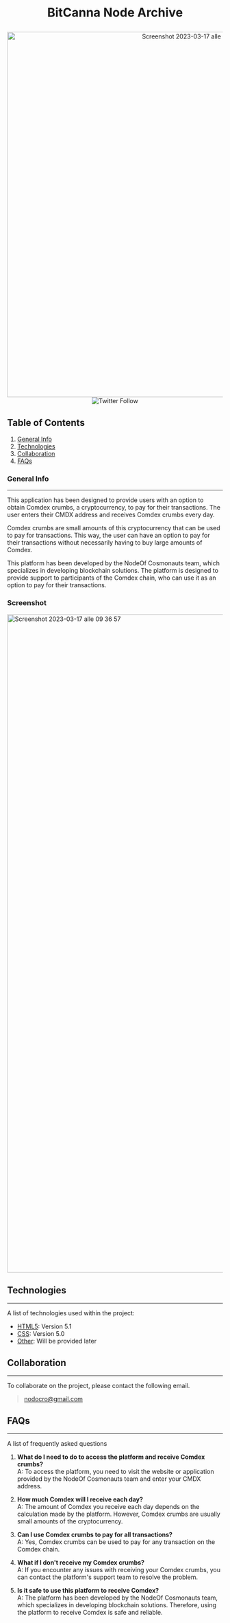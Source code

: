 # <p align="center"> BitCanna Node Archive </p>

<p align="center">
<img width="851" alt="Screenshot 2023-03-17 alle 10 01 11" src="https://user-images.githubusercontent.com/72707004/225859538-57916178-6655-41ba-ba13-420c90b9a384.png">
<br>
<img alt="Twitter Follow" src="https://img.shields.io/twitter/follow/cosmos_node?style=social">
</p>

## Table of Contents
1. [General Info](#general-info)
2. [Technologies](#technologies)
3. [Collaboration](#collaboration)
4. [FAQs](#faqs)

### General Info
***
This application has been designed to provide users with an option to obtain Comdex crumbs, a cryptocurrency, to pay for their transactions. The user enters their CMDX address and receives Comdex crumbs every day.

Comdex crumbs are small amounts of this cryptocurrency that can be used to pay for transactions. This way, the user can have an option to pay for their transactions without necessarily having to buy large amounts of Comdex.

This platform has been developed by the NodeOf Cosmonauts team, which specializes in developing blockchain solutions. The platform is designed to provide support to participants of the Comdex chain, who can use it as an option to pay for their transactions.
### Screenshot
<img width="1533" alt="Screenshot 2023-03-17 alle 09 36 57" src="https://user-images.githubusercontent.com/72707004/225854364-2320d78b-96c6-4885-8610-fb78ed87e8c5.png">

## Technologies
***
A list of technologies used within the project:
* [HTML5](https://example.com): Version 5.1
* [CSS](https://example.com): Version 5.0
* [Other](https://example.com): Will be provided later

## Collaboration
***
To collaborate on the project, please contact the following email.
> nodocro@gmail.com

## FAQs
***
A list of frequently asked questions

1. **What do I need to do to access the platform and receive Comdex crumbs?**<br>
A: To access the platform, you need to visit the website or application provided by the NodeOf Cosmonauts team and enter your CMDX address.

2. **How much Comdex will I receive each day?**<br>
A: The amount of Comdex you receive each day depends on the calculation made by the platform. However, Comdex crumbs are usually small amounts of the cryptocurrency.

3. **Can I use Comdex crumbs to pay for all transactions?**<br>
A: Yes, Comdex crumbs can be used to pay for any transaction on the Comdex chain.

4. **What if I don't receive my Comdex crumbs?**<br>
A: If you encounter any issues with receiving your Comdex crumbs, you can contact the platform's support team to resolve the problem.

5. **Is it safe to use this platform to receive Comdex?**<br>
A: The platform has been developed by the NodeOf Cosmonauts team, which specializes in developing blockchain solutions. Therefore, using the platform to receive Comdex is safe and reliable.
